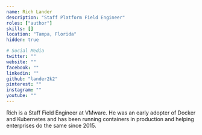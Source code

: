 ```yaml
---
name: Rich Lander
description: "Staff Platform Field Engineer"
roles: ["author"]
skills: []
location: "Tampa, Florida"
hidden: true

# Social Media 
twitter: ""
website: ""
facebook: ""
linkedin: ""
github: "lander2k2"
pinterest: ""
instagram: ""
youtube: ""
---
```


Rich is a Staff Field Engineer at VMware.  He was an early adopter of Docker and Kubernetes and has been running containers in production and helping enterprises do the same since 2015.
